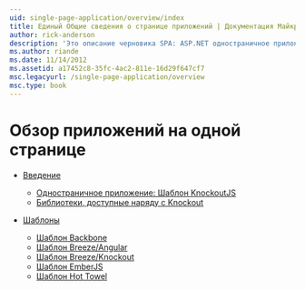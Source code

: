 ```yaml
---
uid: single-page-application/overview/index
title: Единый Общие сведения о странице приложений | Документация Майкрософт
author: rick-anderson
description: 'Это описание черновика SPA: ASP.NET одностраничное приложение (SPA) — это новая функция в предварительной версии бета-версии MVC 4. Он обеспечивает лучшую end-to-end e...'
ms.author: riande
ms.date: 11/14/2012
ms.assetid: a17452c8-35fc-4ac2-811e-16d29f647cf7
msc.legacyurl: /single-page-application/overview
msc.type: book
---
```

<a name="single-page-application-overview"></a>Обзор приложений на одной странице
====================
- [Введение](introduction/index.md)

    - [Одностраничное приложение: Шаблон KnockoutJS](introduction/knockoutjs-template.md)
    - [Библиотеки, доступные наряду с Knockout](introduction/other-libraries.md)
- [Шаблоны](templates/index.md)

    - [Шаблон Backbone](templates/backbonejs-template.md)
    - [Шаблон Breeze/Angular](templates/breezeangular-template.md)
    - [Шаблон Breeze/Knockout](templates/breezeknockout-template.md)
    - [Шаблон EmberJS](templates/emberjs-template.md)
    - [Шаблон Hot Towel](templates/hottowel-template.md)

